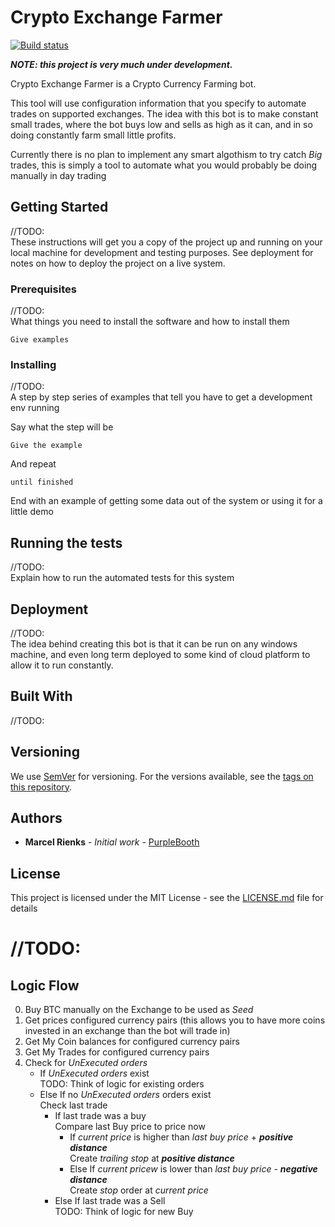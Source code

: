 # Crypto Exchange Farmer

[![Build status](https://ci.appveyor.com/api/projects/status/tdt1ejffp8wyl8de?svg=true)](https://ci.appveyor.com/project/marcelrienks/cryptoexchangefarmer)

**_NOTE: this project is very much under development._**

Crypto Exchange Farmer is a Crypto Currency Farming bot.  

This tool will use configuration information that you specify to automate trades on supported exchanges. The idea with this bot is to make constant small trades, where the bot buys low and sells as high as it can, and in so doing constantly farm small little profits.  

Currently there is no plan to implement any smart algothism to try catch _Big_ trades, this is simply a tool to automate what you would probably be doing manually in day trading

## Getting Started

//TODO:  
These instructions will get you a copy of the project up and running on your local machine for development and testing purposes. See deployment for notes on how to deploy the project on a live system.

### Prerequisites

//TODO:  
What things you need to install the software and how to install them

```
Give examples
```

### Installing

//TODO:  
A step by step series of examples that tell you have to get a development env running

Say what the step will be

```
Give the example
```

And repeat

```
until finished
```

End with an example of getting some data out of the system or using it for a little demo

## Running the tests

//TODO:  
Explain how to run the automated tests for this system

## Deployment

//TODO:  
The idea behind creating this bot is that it can be run on any windows machine, and even long term deployed to some kind of cloud platform to allow it to run constantly.

## Built With

//TODO:

## Versioning

We use [SemVer](http://semver.org/) for versioning. For the versions available, see the [tags on this repository](https://github.com/your/project/tags). 

## Authors

* **Marcel Rienks** - *Initial work* - [PurpleBooth](https://github.com/marcelrienks)

## License

This project is licensed under the MIT License - see the [LICENSE.md](LICENSE.md) file for details

# //TODO:
## Logic Flow
0. Buy BTC manually on the Exchange to be used as _Seed_
1. Get prices configured currency pairs (this allows you to have more coins invested in an exchange than the bot will trade in)
2. Get My Coin balances for configured currency pairs
3. Get My Trades for configured currency pairs
4. Check for _UnExecuted orders_
    * If _UnExecuted orders_ exist  
    TODO: Think of logic for existing orders
    * Else If no _UnExecuted orders_ orders exist  
      Check last trade
        * If last trade was a buy  
        Compare last Buy price to price now
          * If _current price_ is higher than _last buy price_ + **_positive distance_**  
          Create _trailing stop_ at **_positive distance_**
          * Else If _current pricew_ is lower than _last buy price_ - **_negative distance_**  
          Create _stop_ order at _current price_
        * Else If last trade was a Sell  
        TODO: Think of logic for new Buy
